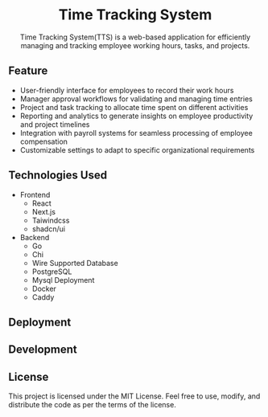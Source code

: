 <div style="text-align: center">

<h1>Time Tracking System</h1>

Time Tracking System(TTS) is a web-based application for efficiently managing and tracking employee working hours, tasks, and projects.
</div>

## Feature
- User-friendly interface for employees to record their work hours
- Manager approval workflows for validating and managing time entries
- Project and task tracking to allocate time spent on different activities
- Reporting and analytics to generate insights on employee productivity and project timelines
- Integration with payroll systems for seamless processing of employee compensation
- Customizable settings to adapt to specific organizational requirements

## Technologies Used
- Frontend
  - React
  - Next.js
  - Taiwindcss
  - shadcn/ui
- Backend
  - Go
  - Chi
  - Wire
Supported Database
  - PostgreSQL
  - Mysql
Deployment
  - Docker
  - Caddy

## Deployment

## Development

## License
This project is licensed under the MIT License. Feel free to use, modify, and distribute the code as per the terms of the license.
